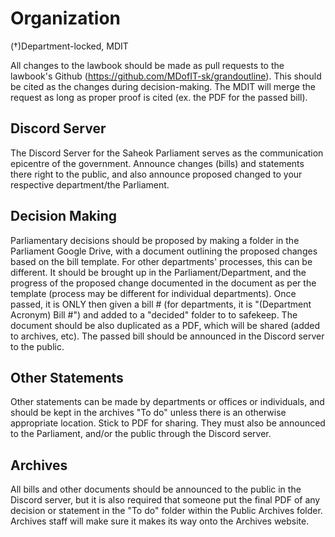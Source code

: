 # Organization
(†)Department-locked, MDIT

All changes to the lawbook should be made as pull requests to the lawbook's Github (https://github.com/MDofIT-sk/grandoutline). This should be cited as the changes during decision-making. The MDIT will merge the request as long as proper proof is cited (ex. the PDF for the passed bill).

## Discord Server
The Discord Server for the Saheok Parliament serves as the communication epicentre of the government. Announce changes (bills) and statements there right to the public, and also announce proposed changed to your respective department/the Parliament.

## Decision Making
Parliamentary decisions should be proposed by making a folder in the Parliament Google Drive, with a document outlining the proposed changes based on the bill template. For other departments' processes, this can be different. It should be brought up in the Parliament/Department, and the progress of the proposed change documented in the document as per the template (process may be different for individual departments). Once passed, it is ONLY then given a bill # (for departments, it is "(Department Acronym) Bill #") and added to a "decided" folder to to safekeep. The document should be also duplicated as a PDF, which will be shared (added to archives, etc). The passed bill should be announced in the Discord server to the public.

## Other Statements
Other statements can be made by departments or offices or individuals, and should be kept in the archives "To do" unless there is an otherwise appropriate location. Stick to PDF for sharing. They must also be announced to the Parliament, and/or the public through the Discord server.

## Archives
All bills and other documents should be announced to the public in the Discord server, but it is also required that someone put the final PDF of any decision or statement in the "To do" folder within the Public Archives folder. Archives staff will make sure it makes its way onto the Archives website.
